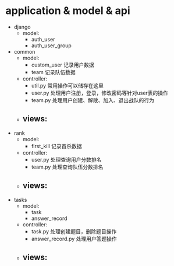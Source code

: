 

# application & model & api
- django
  - model:
    - auth_user
    - auth_user_group
- common
  - model:
    - custom_user 记录用户数据
    - team 记录队伍数据
  - controller:
    - util.py 常用操作可以储存在这里
    - user.py 处理用户注册，登录，修改密码等针对user表的操作
    - team.py 处理用户创建、解散、加入、退出战队的行为
  - views:
    - 
- rank
  - model:
    - first_kill 记录首杀数据
  - controller:
    - user.py 处理查询用户分数排名
    - team.py 处理查询队伍分数排名
  - views:
    - 
- tasks
  - model:
    - task
    - answer_record
  - controller:
    - task.py 处理创建题目，删除题目操作
    - answer_record.py 处理用户答题操作
  - views:
    - 